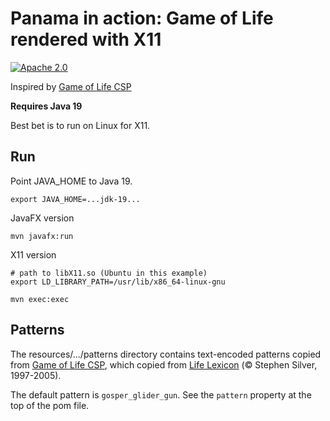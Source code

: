 # Panama in action: Game of Life rendered with X11

[![Apache 2.0](https://img.shields.io/github/license/nebula-plugins/nebula-project-plugin.svg)](http://www.apache.org/licenses/LICENSE-2.0)

Inspired by [Game of Life CSP](https://github.com/ebarlas/game-of-life-csp)

**Requires Java 19**

Best bet is to run on Linux for X11.

## Run

Point JAVA_HOME to Java 19.

```shell
export JAVA_HOME=...jdk-19...
```

JavaFX version

```shell
mvn javafx:run
```

X11 version

```shell
# path to libX11.so (Ubuntu in this example)
export LD_LIBRARY_PATH=/usr/lib/x86_64-linux-gnu

mvn exec:exec
```

## Patterns

The resources/.../patterns directory contains text-encoded patterns copied from [Game of Life CSP](https://github.com/ebarlas/game-of-life-csp), which copied from 
[Life Lexicon](https://people.sc.fsu.edu/~jburkardt/m_src/exm/lexicon.txt) (© Stephen Silver, 1997-2005).

The default pattern is `gosper_glider_gun`. See the `pattern` property at the top of the pom file.
